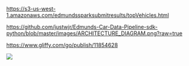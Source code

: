 https://s3-us-west-1.amazonaws.com/edmundssparksubmitresults/topVehicles.html

https://github.com/justwjr/Edmunds-Car-Data-Pipeline-sdk-python/blob/master/images/ARCHITECTURE_DIAGRAM.png?raw=true

https://www.gliffy.com/go/publish/11854628

![](https://github.com/justwjr/Edmunds-Car-Data-Pipeline-sdk-python/blob/master/images/ARCHITECTURE_DIAGRAM.png?raw=true)
